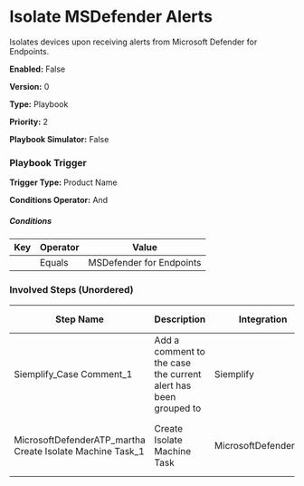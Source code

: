 # Isolate MSDefender Alerts
Isolates devices upon receiving alerts from Microsoft Defender for Endpoints.



**Enabled:** False

**Version:** 0

**Type:** Playbook

**Priority:** 2

**Playbook Simulator:** False


### Playbook Trigger
**Trigger Type:** Product Name

**Conditions Operator:** And

##### Conditions
|Key|Operator|Value|
|---|--------|-----|
||Equals|MSDefender for Endpoints|


### Involved Steps (Unordered)
|Step Name|Description|Integration|Original Action|
|---------|-----------|-----------|---------------|
|Siemplify_Case Comment_1|Add a comment to the case the current alert has been grouped to|Siemplify|Case Comment|
|MicrosoftDefenderATP_martha Create Isolate Machine Task_1|Create Isolate Machine Task|MicrosoftDefenderATP|martha Create Isolate Machine Task|

